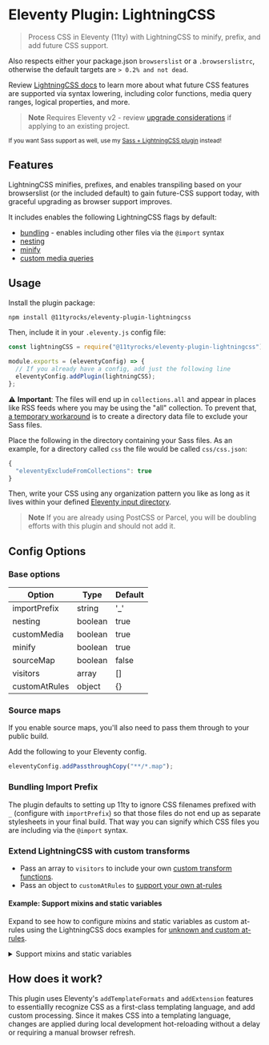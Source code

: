 # Eleventy Plugin: LightningCSS

> Process CSS in Eleventy (11ty) with LightningCSS to minify, prefix, and add future CSS support.

Also respects either your package.json `browserslist` or a `.browserslistrc`, otherwise the default targets are `> 0.2% and not dead`.

Review [LightningCSS docs](https://lightningcss.dev/transpilation.html) to learn more about what future CSS features are supported via syntax lowering, including color functions, media query ranges, logical properties, and more.

> **Note**
> Requires Eleventy v2 - review [upgrade considerations](https://11ty.rocks/posts/new-features-upgrade-considerations-eleventy-version-2/) if applying to an existing project.

<small>If you want Sass support as well, use my [Sass + LightningCSS plugin](https://github.com/5t3ph/eleventy-plugin-sass-lightningcss) instead!</small>

## Features

LightningCSS minifies, prefixes, and enables transpiling based on your browserslist (or the included default) to gain future-CSS support today, with graceful upgrading as browser support improves.

It includes enables the following LightningCSS flags by default:

- [bundling](https://lightningcss.dev/bundling.html) - enables including other files via the `@import` syntax
- [nesting](https://lightningcss.dev/transpilation.html#nesting)
- [minify](https://lightningcss.dev/minification.html)
- [custom media queries](https://lightningcss.dev/transpilation.html#custom-media-queries)

## Usage

Install the plugin package:

```bash
npm install @11tyrocks/eleventy-plugin-lightningcss
```

Then, include it in your `.eleventy.js` config file:

```js
const lightningCSS = require("@11tyrocks/eleventy-plugin-lightningcss");

module.exports = (eleventyConfig) => {
  // If you already have a config, add just the following line
  eleventyConfig.addPlugin(lightningCSS);
};
```

⚠️ **Important**: The files will end up in `collections.all` and appear in places like RSS feeds where you may be using the "all" collection. To prevent that, [a temporary workaround](https://github.com/11ty/eleventy/discussions/2850#discussioncomment-5254892) is to create a directory data file to exclude your Sass files.

Place the following in the directory containing your Sass files. As an example, for a directory called `css` the file would be called `css/css.json`:

```js
{
  "eleventyExcludeFromCollections": true
}
```

Then, write your CSS using any organization pattern you like as long as it lives within your defined [Eleventy input directory](https://www.11ty.dev/docs/config/#input-directory).

> **Note**
> If you are already using PostCSS or Parcel, you will be doubling efforts with this plugin and should not add it.

## Config Options

### Base options

| Option        | Type    | Default |
| ------------- | ------- | ------- |
| importPrefix  | string  | '\_'    |
| nesting       | boolean | true    |
| customMedia   | boolean | true    |
| minify        | boolean | true    |
| sourceMap     | boolean | false   |
| visitors      | array   | []      |
| customAtRules | object  | {}      |

### Source maps

If you enable source maps, you'll also need to pass them through to your public build.

Add the following to your Eleventy config.

```js
eleventyConfig.addPassthroughCopy("**/*.map");
```

### Bundling Import Prefix

The plugin defaults to setting up 11ty to ignore CSS filenames prefixed with `_` (configure with `importPrefix`) so that those files do not end up as separate stylesheets in your final build. That way you can signify which CSS files you are including via the `@import` syntax.

### Extend LightningCSS with custom transforms

- Pass an array to `visitors` to include your own [custom transform functions](https://lightningcss.dev/transforms.html).
- Pass an object to `customAtRules` to [support your own at-rules](https://lightningcss.dev/transforms.html#custom-at-rules)

#### Example: Support mixins and static variables

Expand to see how to configure mixins and static variables as custom at-rules using the LightningCSS docs examples for [unknown and custom at-rules](https://lightningcss.dev/transforms.html#unknown-at-rules).

<details>
<summary>Support mixins and static variables</summary>

```js
let declared = new Map();
let mixins = new Map();

const rules = {
  Rule: {
    unknown(rule) {
      declared.set(rule.name, rule.prelude);
      return [];
    },
    custom: {
      mixin(rule) {
        mixins.set(rule.prelude.value, rule.body.value);
        return [];
      },
      apply(rule) {
        return mixins.get(rule.prelude.value);
      },
    },
  },
};

const tokens = {
  Token: {
    "at-keyword"(token) {
      return declared.get(token.value);
    },
  },
};

const atRules = {
  mixin: {
    prelude: "<custom-ident>",
    body: "style-block",
  },
  apply: {
    prelude: "<custom-ident>",
  },
};

module.exports = (eleventyConfig) => {
  eleventyConfig.addPlugin(lightningCSS, {
    customAtRules: atRules,
    visitors: [rules, tokens],
  });
};
```

</details>

## How does it work?

This plugin uses Eleventy's `addTemplateFormats` and `addExtension` features to essentiallly recognize CSS as a first-class templating language, and add custom processing. Since it makes CSS into a templating language, changes are applied during local development hot-reloading without a delay or requiring a manual browser refresh.
